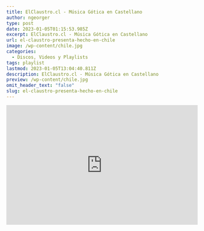 ```yaml
---
title: ElClaustro.cl - Música Gótica en Castellano
author: ngeorger
type: post
date: 2023-01-05T01:15:53.985Z
excerpt: ElClaustro.cl - Música Gótica en Castellano
url: el-claustro-presenta-hecho-en-chile
image: /wp-content/chile.jpg
categories:
  - Discos, Videos y Playlists
tags: playlist
lastmod: 2023-01-05T13:04:40.811Z
description: ElClaustro.cl - Música Gótica en Castellano
preview: /wp-content/chile.jpg
omit_header_text: "false"
slug: el-claustro-presenta-hecho-en-chile
---
```

<iframe width="100%" height="315" src="https://www.youtube.com/embed/videoseries?list=PLisanpvRSC9Ci1TYxMa6t3UuIi9z9Axhj" title="YouTube video player" frameborder="0" allow="accelerometer; autoplay; clipboard-write; encrypted-media; gyroscope; picture-in-picture; web-share" allowfullscreen></iframe>
